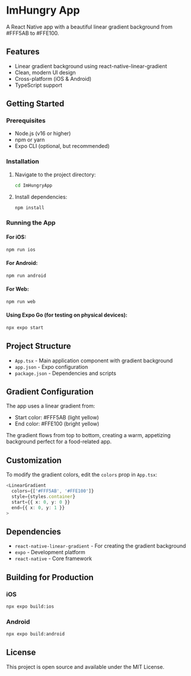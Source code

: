 # ImHungry App

A React Native app with a beautiful linear gradient background from #FFF5AB to #FFE100.

## Features

- Linear gradient background using react-native-linear-gradient
- Clean, modern UI design
- Cross-platform (iOS & Android)
- TypeScript support

## Getting Started

### Prerequisites

- Node.js (v16 or higher)
- npm or yarn
- Expo CLI (optional, but recommended)

### Installation

1. Navigate to the project directory:
   ```bash
   cd ImHungryApp
   ```

2. Install dependencies:
   ```bash
   npm install
   ```

### Running the App

#### For iOS:
```bash
npm run ios
```

#### For Android:
```bash
npm run android
```

#### For Web:
```bash
npm run web
```

#### Using Expo Go (for testing on physical devices):
```bash
npx expo start
```

## Project Structure

- `App.tsx` - Main application component with gradient background
- `app.json` - Expo configuration
- `package.json` - Dependencies and scripts

## Gradient Configuration

The app uses a linear gradient from:
- Start color: #FFF5AB (light yellow)
- End color: #FFE100 (bright yellow)

The gradient flows from top to bottom, creating a warm, appetizing background perfect for a food-related app.

## Customization

To modify the gradient colors, edit the `colors` prop in `App.tsx`:

```typescript
<LinearGradient
  colors={['#FFF5AB', '#FFE100']}
  style={styles.container}
  start={{ x: 0, y: 0 }}
  end={{ x: 0, y: 1 }}
>
```

## Dependencies

- `react-native-linear-gradient` - For creating the gradient background
- `expo` - Development platform
- `react-native` - Core framework

## Building for Production

### iOS
```bash
npx expo build:ios
```

### Android
```bash
npx expo build:android
```

## License

This project is open source and available under the MIT License.
